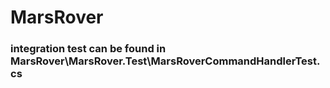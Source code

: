 # MarsRover

### integration test can be found in MarsRover\MarsRover.Test\MarsRoverCommandHandlerTest.cs